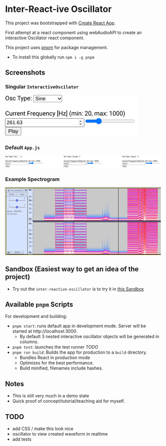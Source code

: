 # Inter-React-ive Oscillator

This project was bootstrapped with [Create React App](https://github.com/facebook/create-react-app).

First attempt at a react component using webAudioAPI to create an interactive Oscillator react component.

This project uses [pnpm](https://pnpm.io/) for package management.
* To install this globally run `npm i -g pnpm`

## Screenshots
### Singular `InteractiveOscilator`
![Single Oscillator](./screenshots/osc.png)
### Default `App.js`
![Triple Oscillator](./screenshots/tri_osc.png)
### Example Spectrogram
![recording](./screenshots/output_spect.png)


## Sandbox (Easiest way to get an idea of the project)
* Try out the `inter-reactive-oscillator` is to try it in [this Sandbox](https://codesandbox.io/p/github/jordyjwilliams/inter-reactive-oscillator/main/)

## Available `pnpm` Scripts
For development and building:
* `pnpm start`: runs default app in development mode. Server will be started at http://localhost:3000.
    * By default 3 nested interactive oscillator objects will be generated in columns.
* `pnpm test`: launches the test runner *TODO*
* `pnpm run build`: Builds the app for production to a `build` directory.
    * Bundles React in production mode
    * Optimizes for the best performance.
    * Build minified, filenames include hashes.

## Notes
* This is still very much in a demo state
* Quick proof of concept/tutorial/teaching aid for myself.

## TODO
* add CSS / make this look nice
* oscillator to view created waveform in realtime
* add tests

